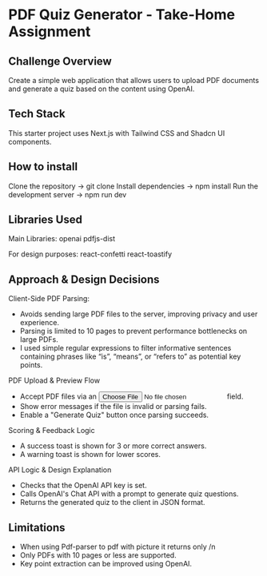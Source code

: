 # PDF Quiz Generator - Take-Home Assignment

## Challenge Overview
Create a simple web application that allows users to upload PDF documents and generate a quiz based on the content using OpenAI.

## Tech Stack
This starter project uses Next.js with Tailwind CSS and Shadcn UI components.

## How to install

Clone the repository -> git clone
Install dependencies -> npm install
Run the development server -> npm run dev

## Libraries Used

Main Libraries:
openai
pdfjs-dist

For design purposes:
react-confetti
react-toastify

## Approach & Design Decisions

Client-Side PDF Parsing:
- Avoids sending large PDF files to the server, improving privacy and user experience.
- Parsing is limited to 10 pages to prevent performance bottlenecks on large PDFs.
- I used simple regular expressions to filter informative sentences containing phrases like “is”, “means”, or “refers to” as potential key points.

PDF Upload & Preview Flow

- Accept PDF files via an <input type="file"> field.
- Show error messages if the file is invalid or parsing fails.
- Enable a "Generate Quiz" button once parsing succeeds.

Scoring & Feedback Logic
- A success toast is shown for 3 or more correct answers.
- A warning toast is shown for lower scores.

API Logic & Design Explanation
- Checks that the OpenAI API key is set.
- Calls OpenAI's Chat API with a prompt to generate quiz questions.
- Returns the generated quiz to the client in JSON format.


## Limitations
- When using Pdf-parser to pdf with picture it returns only /n
- Only PDFs with 10 pages or less are supported.
- Key point extraction can be improved using OpenAI.






